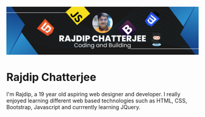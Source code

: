 ![Design and Development](https://github.com/RajdipChatterjee/RajdipChatterjee/blob/main/images/Profile%20Banner%20image.png?raw=true)
# Rajdip Chatterjee

I'm Rajdip, a 19 year old aspiring web designer and developer. I really enjoyed learning different web based technologies such as HTML, CSS, Bootstrap, Javascript and currrently learning JQuery.
